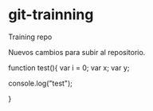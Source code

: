 # git-trainning
Training repo


Nuevos cambios para subir al repositorio.

function test(){
	var i = 0;
	var x;
	var y;

console.log("test");

}

